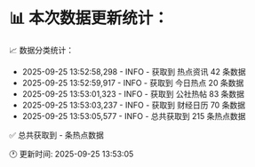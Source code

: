 📊 本次数据更新统计：
==========================

📈 数据分类统计：
- 2025-09-25 13:52:58,298 - INFO - 获取到 热点资讯 42 条数据
- 2025-09-25 13:52:59,917 - INFO - 获取到 今日热点 20 条数据
- 2025-09-25 13:53:01,323 - INFO - 获取到 公社热帖 83 条数据
- 2025-09-25 13:53:03,237 - INFO - 获取到 财经日历 70 条数据
- 2025-09-25 13:53:05,577 - INFO - 总共获取到 215 条热点数据

✅ 总共获取到 - 条热点数据

🕐 更新时间: 2025-09-25 13:53:05
